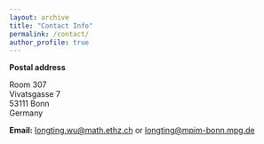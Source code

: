 ```yaml
---
layout: archive
title: "Contact Info"
permalink: /contact/
author_profile: true
---
```


**Postal address**

Room 307\
Vivatsgasse 7\
53111 Bonn\
Germany

**Email:** longting.wu@math.ethz.ch or longting@mpim-bonn.mpg.de


